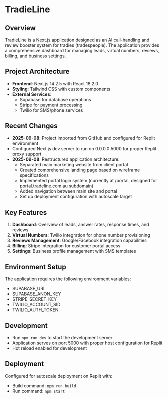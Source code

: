 # TradieLine

## Overview
TradieLine is a Next.js application designed as an AI call-handling and review booster system for tradies (tradespeople). The application provides a comprehensive dashboard for managing leads, virtual numbers, reviews, billing, and business settings.

## Project Architecture
- **Frontend**: Next.js 14.2.5 with React 18.2.0
- **Styling**: Tailwind CSS with custom components
- **External Services**: 
  - Supabase for database operations
  - Stripe for payment processing
  - Twilio for SMS/phone services

## Recent Changes
- **2025-09-08**: Project imported from GitHub and configured for Replit environment
- Configured Next.js dev server to run on 0.0.0.0:5000 for proper Replit proxy support
- **2025-09-08**: Restructured application architecture:
  - Separated main marketing website from client portal
  - Created comprehensive landing page based on wireframe specifications
  - Implemented portal login system (currently at /portal, designed for portal.tradeline.com.au subdomain)
  - Added navigation between main site and portal
  - Set up deployment configuration with autoscale target

## Key Features
1. **Dashboard**: Overview of leads, answer rates, response times, and reviews
2. **Virtual Numbers**: Twilio integration for phone number provisioning
3. **Reviews Management**: Google/Facebook integration capabilities
4. **Billing**: Stripe integration for customer portal access
5. **Settings**: Business profile management with SMS templates

## Environment Setup
The application requires the following environment variables:
- SUPABASE_URL
- SUPABASE_ANON_KEY  
- STRIPE_SECRET_KEY
- TWILIO_ACCOUNT_SID
- TWILIO_AUTH_TOKEN

## Development
- Run `npm run dev` to start the development server
- Application serves on port 5000 with proper host configuration for Replit
- Hot reload enabled for development

## Deployment
Configured for autoscale deployment on Replit with:
- Build command: `npm run build`
- Run command: `npm start`
